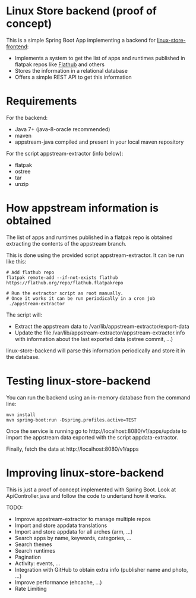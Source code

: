 # Linux Store backend (proof of concept)

This is a simple Spring Boot App implementing a backend for [linux-store-frontend](https://github.com/jgarciao/linux-store-frontend):
* Implements a system to get the list of apps and runtimes published in flatpak repos like [Flathub](http://flathub.org) and others 
* Stores the information in a relational database
* Offers a simple REST API to get this information
   
# Requirements

For the backend:
* Java 7+ (java-8-oracle recommended)
* maven
* appstream-java compiled and present in your local maven repository

For the script appstream-extractor (info below):
* flatpak
* ostree
* tar
* unzip

# How appstream information is obtained

The list of apps and runtimes published in a flatpak repo is obtained extracting the contents of the appstream branch.

This is done using the provided script appstream-extractor. It can be run like this:

```
# Add flathub repo
flatpak remote-add --if-not-exists flathub https://flathub.org/repo/flathub.flatpakrepo

# Run the extractor script as root manually. 
# Once it works it can be run periodically in a cron job
 ./appstream-extractor 
 ```
The script will:
* Extract the appstream data to /var/lib/appstream-extractor/export-data 
* Update the file /var/lib/appstream-extractor/appstream-extractor.info
with information about the last exported data (ostree commit, ...)

linux-store-backend will parse this information periodically and store it in the database.

# Testing linux-store-backend

You can run the backend using an in-memory database from the command line:

```
mvn install
mvn spring-boot:run -Dspring.profiles.active=TEST 
```

Once the service is running go to http://localhost:8080/v1/apps/update to import the appstream data exported with the script appdata-extractor. 

Finally, fetch the data at http://localhost:8080/v1/apps


# Improving linux-store-backend

This is just a proof of concept implemented with Spring Boot. Look at ApiController.java and follow the code to undertand how it works.

TODO:
* Improve appstream-extractor to manage multiple repos
* Import and store appdata translations
* Import and store appdata for all arches (arm, ...)
* Search apps by name, keywords, categories, ...
* Search themes
* Search runtimes
* Pagination
* Activity: events, ...
* Integration with GitHub to obtain extra info (publisher name and photo, ...)
* Improve performance (ehcache, ...)
* Rate Limiting